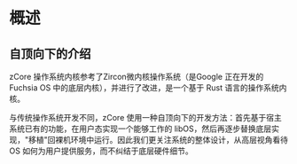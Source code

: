 # 概述

## 自顶向下的介绍

zCore 操作系统内核参考了Zircon微内核操作系统（是Google 正在开发的 Fuchsia OS 中的底层内核），并进行了改进，是一个基于 Rust 语言的操作系统内核。

与传统操作系统开发不同，zCore 使用一种自顶向下的开发方法：首先基于宿主系统已有的功能，在用户态实现一个能够工作的 libOS，然后再逐步替换底层实现，"移植"回裸机环境中运行。因此我们更关注系统的整体设计，从高层视角看待 OS 如何为用户提供服务，而不纠结于底层硬件细节。

